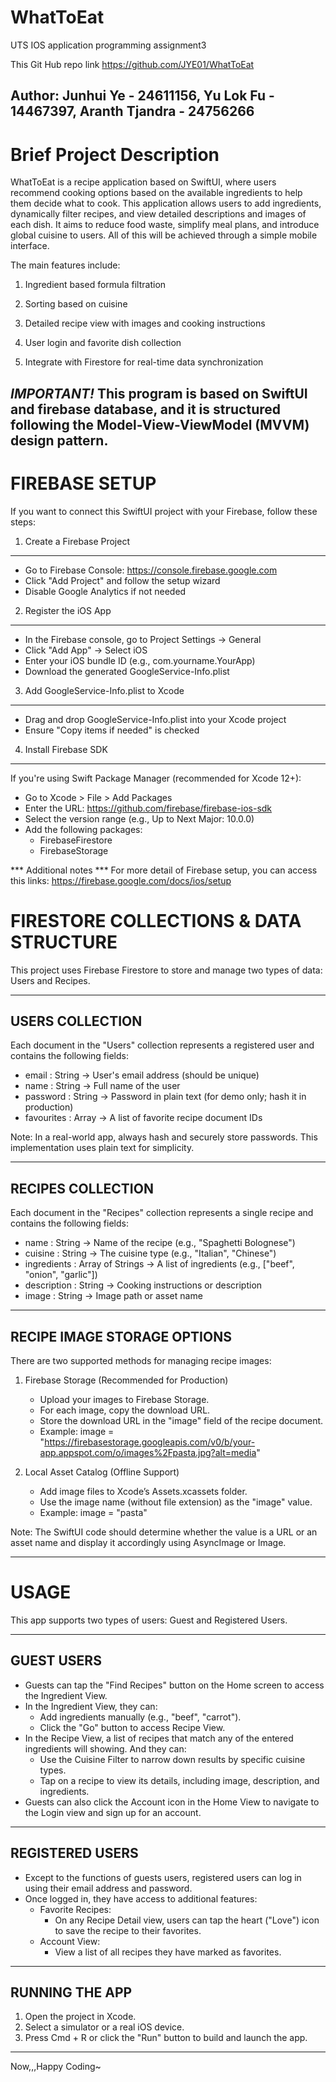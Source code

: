 # WhatToEat
UTS IOS application programming assignment3

This Git Hub repo link
https://github.com/JYE01/WhatToEat

Author: Junhui Ye - 24611156, Yu Lok Fu - 14467397, Aranth Tjandra - 24756266
-----------------------------

Brief Project Description
=========================
WhatToEat is a recipe application based on SwiftUI, where users recommend cooking options based on the available ingredients to help them decide what to cook. This application allows users to add ingredients, dynamically filter recipes, and view detailed descriptions and images of each dish. It aims to reduce food waste, simplify meal plans, and introduce global cuisine to users. All of this will be achieved through a simple mobile interface.

The main features include:
1. Ingredient based formula filtration

2. Sorting based on cuisine

3. Detailed recipe view with images and cooking instructions

4. User login and favorite dish collection

5. Integrate with Firestore for real-time data synchronization

*IMPORTANT!*
This program is based on SwiftUI and firebase database, and it is structured following the Model-View-ViewModel (MVVM) design pattern.
-------------------------------------------------------------------------------------------------------------------------------------------------

FIREBASE SETUP
==============

If you want to connect this SwiftUI project with your Firebase, follow these steps:

1. Create a Firebase Project
----------------------------
- Go to Firebase Console: https://console.firebase.google.com
- Click "Add Project" and follow the setup wizard
- Disable Google Analytics if not needed

2. Register the iOS App
------------------------
- In the Firebase console, go to Project Settings → General
- Click "Add App" → Select iOS
- Enter your iOS bundle ID (e.g., com.yourname.YourApp)
- Download the generated GoogleService-Info.plist

3. Add GoogleService-Info.plist to Xcode
----------------------------------------
- Drag and drop GoogleService-Info.plist into your Xcode project
- Ensure "Copy items if needed" is checked

4. Install Firebase SDK
------------------------
If you're using Swift Package Manager (recommended for Xcode 12+):
- Go to Xcode > File > Add Packages
- Enter the URL: https://github.com/firebase/firebase-ios-sdk
- Select the version range (e.g., Up to Next Major: 10.0.0)
- Add the following packages:
    - FirebaseFirestore
    - FirebaseStorage

*** Additional notes ***
For more detail of Firebase setup, you can access this links: https://firebase.google.com/docs/ios/setup

FIRESTORE COLLECTIONS & DATA STRUCTURE
=====================================

This project uses Firebase Firestore to store and manage two types of data: Users and Recipes.

------------------------------------------------------------
USERS COLLECTION
------------------------------------------------------------

Each document in the "Users" collection represents a registered user and contains the following fields:

- email      : String  →  User's email address (should be unique)
- name       : String  →  Full name of the user
- password   : String  →  Password in plain text (for demo only; hash it in production)
- favourites : Array   →  A list of favorite recipe document IDs

Note: In a real-world app, always hash and securely store passwords. This implementation uses plain text for simplicity.

------------------------------------------------------------
RECIPES COLLECTION
------------------------------------------------------------

Each document in the "Recipes" collection represents a single recipe and contains the following fields:

- name        : String            →  Name of the recipe (e.g., "Spaghetti Bolognese")
- cuisine     : String            →  The cuisine type (e.g., "Italian", "Chinese")
- ingredients : Array of Strings  →  A list of ingredients (e.g., ["beef", "onion", "garlic"])
- description : String            →  Cooking instructions or description
- image       : String            →  Image path or asset name

------------------------------------------------------------
RECIPE IMAGE STORAGE OPTIONS
------------------------------------------------------------

There are two supported methods for managing recipe images:

1. Firebase Storage (Recommended for Production)
   - Upload your images to Firebase Storage.
   - For each image, copy the download URL.
   - Store the download URL in the "image" field of the recipe document.
   - Example:
     image = "https://firebasestorage.googleapis.com/v0/b/your-app.appspot.com/o/images%2Fpasta.jpg?alt=media"

2. Local Asset Catalog (Offline Support)
   - Add image files to Xcode’s Assets.xcassets folder.
   - Use the image name (without file extension) as the "image" value.
   - Example:
     image = "pasta"

Note: The SwiftUI code should determine whether the value is a URL or an asset name and display it accordingly using AsyncImage or Image.

-------------------------------------------------------------------------------------------------------------------------------------------------

USAGE
=====

This app supports two types of users: Guest and Registered Users.

------------------------------------
GUEST USERS
------------------------------------
- Guests can tap the "Find Recipes" button on the Home screen to access the Ingredient View.
- In the Ingredient View, they can:
  - Add ingredients manually (e.g., "beef", "carrot").
  - Click the "Go" button to access Recipe View.
- In the Recipe View, a list of recipes that match any of the entered ingredients will showing. And they can:
  - Use the Cuisine Filter to narrow down results by specific cuisine types.
  - Tap on a recipe to view its details, including image, description, and ingredients.
- Guests can also click the Account icon in the Home View to navigate to the Login view and sign up for an account.

------------------------------------
REGISTERED USERS
------------------------------------
- Except to the functions of guests users, registered users can log in using their email address and password.
- Once logged in, they have access to additional features:
  - Favorite Recipes:
    - On any Recipe Detail view, users can tap the heart ("Love") icon to save the recipe to their favorites.
  - Account View:
    - View a list of all recipes they have marked as favorites.

------------------------------------
RUNNING THE APP
------------------------------------
1. Open the project in Xcode.
2. Select a simulator or a real iOS device.
3. Press Cmd + R or click the "Run" button to build and launch the app.

-----------------------------------------------------------------------------------------------------------------------------------------------------------------------------------------------
Now,,,Happy Coding~
